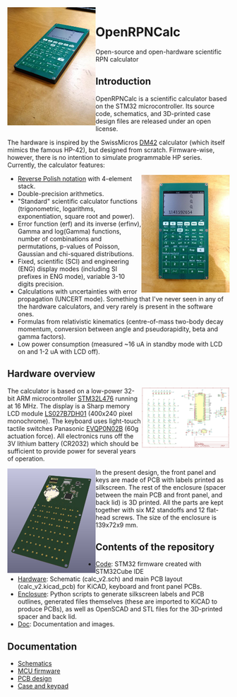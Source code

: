 <img src="https://github.com/apoluekt/OpenRPNCalc/blob/rev2/Doc/images/photo_calc_iso.jpg?raw=true" width="200" align="left">

# OpenRPNCalc
Open-source and open-hardware scientific RPN calculator

## Introduction

OpenRPNCalc is a scientific calculator based on the STM32 microcontroller. Its source code, schematics, and 3D-printed case design files are released under an open license. 

The hardware is inspired by the SwissMicros [DM42](https://www.swissmicros.com/product/dm42) calculator (which itself mimics the famous HP-42), but designed from scratch. Firmware-wise, however, there is no intention to simulate programmable HP series. Currently, the calculator features: 

<img src="https://github.com/apoluekt/OpenRPNCalc/blob/rev2/Doc/images/photo_calc_front.jpg?raw=true" width="200" align="right">

  * [Reverse Polish notation](https://www.hpmuseum.org/rpn.htm) with 4-element stack. 
  * Double-precision arithmetics. 
  * "Standard" scientific calculator functions (trigonometric, logarithms, exponentiation, square root and power). 
  * Error function (erf) and its inverse (erfinv), Gamma and log(Gamma) functions, number of combinations and permutations, p-values of Poisson, Gaussian and chi-squared distributions. 
  * Fixed, scientific (SCI) and engineering (ENG) display modes (including SI prefixes in ENG mode), variable 3-10 digits precision. 
  * Calculations with uncertainties with error propagation (UNCERT mode). Something that I've never seen in any of the hardware calculators, and very rarely is present in the software ones. 
  * Formulas from relativistic kinematics (centre-of-mass two-body decay momentum, conversion between angle and pseudorapidity, beta and gamma factors). 
  * Low power consumption (measured ~16 uA in standby mode with LCD on and 1-2 uA with LCD off). 

## Hardware overview

<img src="https://github.com/apoluekt/OpenRPNCalc/blob/rev2/Doc/images/calc_schematic.png" width="200" align="right">

The calculator is based on a low-power 32-bit ARM microcontroller [STM32L476](https://www.st.com/en/microcontrollers-microprocessors/stm32l476rg.html) running at 16 MHz. The display is a Sharp memory LCD module [LS027B7DH01](https://www.sharpsde.com/products/displays/model/LS027B7DH01/) (400x240 pixel monochrome). The keyboard uses light-touch tactile switches Panasonic [EVQP0N02B](https://www3.panasonic.biz/ac/e/search_num/index.jsp?c=detail%E2%88%82no=EVQP0N02B) (60g actuation force). All electronics runs off the 3V lithium battery (CR2032) which should be sufficient to provide power for several years of operation. 

<img src="https://github.com/apoluekt/OpenRPNCalc/blob/rev2/Doc/images/pcb_3d_bottom.png?raw=true" width="200" align="left">

In the present design, the front panel and keys are made of PCB with labels printed as silkscreen. The rest of the enclosure (spacer between the main PCB and front panel, and back lid) is 3D printed. All the parts are kept together with six M2 standoffs and 12 flat-head screws. The size of the enclosure is 139x72x9 mm. 

## Contents of the repository

   * [Code](https://github.com/apoluekt/OpenRPNCalc/tree/rev2/Code): STM32 firmware created with STM32Cube IDE
   * [Hardware](https://github.com/apoluekt/OpenRPNCalc/tree/rev2/Hardware/): Schematic (calc_v2.sch) and main PCB layout (calc_v2.kicad_pcb) for KiCAD, keyboard and front panel PCBs. 
   * [Enclosure](https://github.com/apoluekt/OpenRPNCalc/tree/rev2/Enclosure): Python scripts to generate silkscreen labels and PCB outlines, generated files themselves (these are imported to KiCAD to produce PCBs), as well as OpenSCAD and STL files for the 3D-printed spacer and back lid. 
   * [Doc](https://github.com/apoluekt/OpenRPNCalc/tree/rev2/Doc): Documentation and images. 

## Documentation

   * [Schematics](https://github.com/apoluekt/OpenRPNCalc/blob/rev2/Doc/schematics.md)
   * [MCU firmware](https://github.com/apoluekt/OpenRPNCalc/blob/main/Code/README.md)
   * [PCB design](https://github.com/apoluekt/OpenRPNCalc/blob/rev2/Doc/pcb_design.md)
   * [Case and keypad](https://github.com/apoluekt/OpenRPNCalc/blob/rev2/Doc/case_design.md)
